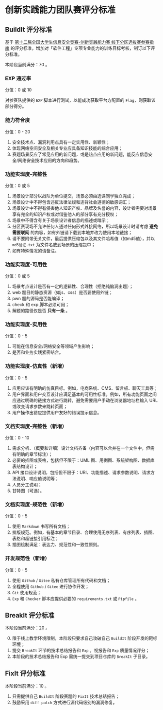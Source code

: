 # 创新实践能力团队赛评分标准

## BuildIt 评分标准

基于 [第十二届全国大学生信息安全竞赛-创新实践能力赛 线下分区选拔赛参赛指南](http://www.ciscn.cn/announcement/view/126) 的评分标准，增加对「软件工程」专项专业能力的训练目标考核，制订以下评分标准。

本阶段当前满分：70 。

### EXP 通过率

分值：0 或 10

对参赛队提供的 `EXP` 脚本进行测试，以能成功获取平台方配置的 `Flag`，则获取该部分得分。

### 能力符合度

分值：0 - 20

1. 安全技术点、漏洞利用点具有一定实用性、新颖性；
2. 体现网络空间安全及相关专业应具备知识技能的综合应用；
3. 赛题场景反应了常见应用的新问题，或是热点应用的新问题，能反应信息安全/网络安全技术应用的方向和趋势。

### 功能实现度-完整性

分值：0 或 5

1. 场景设计部分以战队为单位提交，场景必须由选课同学独立完成；
2. 场景设计中不得包含违反法律法规和违背社会道德的敏感词汇；
3. 场景设计中不得有侵害他人知识产权、品牌及名誉的内容，设计者需要对场景享有完全的知识产权或对借鉴他人的部分享有充分授权；
4. 场景中不得含有关于场景设计者信息的描述或暗示；
5. 分区赛现场不允许任何人通过任何形式外接网络，所以场景设计时请考虑 **避免需要联网** 的内容，如有外链请下载到本地并改为使用本地链接；
6. 请不要附带无关文件，最后提供压缩包以及其文件哈希值（如md5值），并以 `md5验证.txt` 为文件名放到场景的压缩包中；
7. 如有特殊情况的请备注。

### 功能实现度-可用性

分值：0 或 5

1. 场景考点设计是否有一定的逻辑性、合理性（拒绝纯脑洞出题）；
2. web 题目的静态资源（如js、css）是否要使用外链；
3. pwn 题的源码是否能编译；
4. check 和 exp 脚本必须可用；
5. 解题的路径仅是否 **只有一条** 。

### 功能实现度-实用性

分值：0 - 5

1. 可能在信息安全/网络安全等领域产生影响；
2. 是否和业务实践紧密结合。

### 功能实现度-仿真性（新增）

分值：0 - 5

1. 应用应该有明确的仿真目标。例如，电商系统、CMS、留言板、聊天工具等；
2. 用户界面和用户交互设计应满足基本的可用性标准。例如，所有功能页面之间应通过明确的链接方式进行跳转，避免需要用户手动在浏览器地址栏输入 URL 或改变请求参数来跳转页面；
3. 用户操作出错应提供用户友好的错误提示信息。

### 文档实现度-完整性（新增）

分值：0 - 10

1. 需求分析、（概要和详细）设计文档齐备（内容可以合并在一个文件中，但需有明确的章节标注）；
2. 必要的插图或表格，包括但不限于：UML 图、用例图、系统架构图、数据库表结构设计；
3. API 接口设计说明，包括但不限于：URI、功能描述、请求参数说明、请求方法说明、响应值说明等；
4. 人员分工说明；
5. 甘特图（可选）。

### 文档实现度-规范性（新增）

分值：0 - 5

1. 使用 `Markdown` 书写所有文档；
2. 排版规范。例如，有基本的章节目录、合理使用无序列表、有序列表、插图、表格和超链接引用标注；
3. 插图绘制满足：表达力、规范性和一致性原则。

### 开发规范性（新增）

分值：0 - 5

1. 使用 `Github` / `Gitee` 私有仓库管理所有代码和文档；
2. 全程使用 `Github` / `Gitee` 进行协作开发；
3. `Git` 使用规范；
4. `Exp` 和 `Checker` 脚本应提供必要的 `requirements.txt` 或 `Pipfile` 。

## BreakIt 评分标准

本阶段当前满分：20 。

0. 限于线上教学环境限制，本阶段只要求自己攻破自己 `BuildIt` 阶段开发的靶标环境；
1. 提交 `BreakIt` 环节的技术总结报告和 `Exp` ，视报告和 `Exp` 质量情况评分；
2. 本阶段的技术总结报告和 Exp 需统一提交到项目仓库的 `BreakIt` 子目录。

## FixIt 评分标准

本阶段当前满分：10 。

1. 只需提供自己 `BuildIt` 阶段赛题的 `FixIt` 技术总结报告；
2. 鼓励采用 `diff patch` 方式进行源代码级别的漏洞修复。


